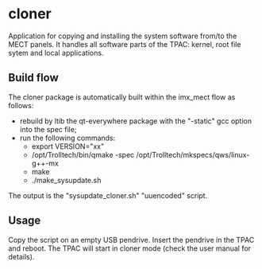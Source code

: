 # cloner

Application for copying and installing the system software
from/to the MECT panels.  It handles all software parts of the
TPAC: kernel, root file sytem and local applications.

## Build flow

The cloner package is automatically built within the imx\_mect
flow as follows:
- rebuild by ltib the qt-everywhere package with the "-static"
  gcc option into the spec file;
- run the following commands:
  - export VERSION="xx"
  - /opt/Trolltech/bin/qmake -spec /opt/Trolltech/mkspecs/qws/linux-g++-mx
  - make
  - ./make\_sysupdate.sh

The output is the "sysupdate\_cloner.sh" "uuencoded" script.

## Usage

Copy the script on an empty USB pendrive.  Insert the pendrive
in the TPAC and reboot.  The TPAC will start in cloner mode
(check the user manual for details).
